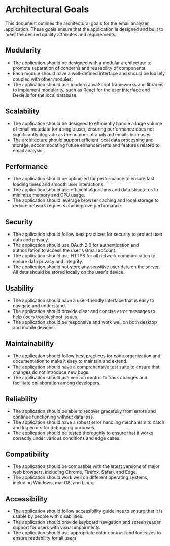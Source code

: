 # Architectural Goals

This document outlines the architectural goals for the email analyzer application. These goals ensure that the application is designed and built to meet the desired quality attributes and requirements.

## Modularity

- The application should be designed with a modular architecture to promote separation of concerns and reusability of components.
- Each module should have a well-defined interface and should be loosely coupled with other modules.
- The application should use modern JavaScript frameworks and libraries to implement modularity, such as React for the user interface and Dexie.js for the local database.

## Scalability

- The application should be designed to efficiently handle a large volume of email metadata for a single user, ensuring performance does not significantly degrade as the number of analyzed emails increases.
- The architecture should support efficient local data processing and storage, accommodating future enhancements and features related to email analysis.

## Performance

- The application should be optimized for performance to ensure fast loading times and smooth user interactions.
- The application should use efficient algorithms and data structures to minimize memory and CPU usage.
- The application should leverage browser caching and local storage to reduce network requests and improve performance.

## Security

- The application should follow best practices for security to protect user data and privacy.
- The application should use OAuth 2.0 for authentication and authorization to access the user's Gmail account.
- The application should use HTTPS for all network communication to ensure data privacy and integrity.
- The application should not store any sensitive user data on the server. All data should be stored locally on the user's device.

## Usability

- The application should have a user-friendly interface that is easy to navigate and understand.
- The application should provide clear and concise error messages to help users troubleshoot issues.
- The application should be responsive and work well on both desktop and mobile devices.

## Maintainability

- The application should follow best practices for code organization and documentation to make it easy to maintain and extend.
- The application should have a comprehensive test suite to ensure that changes do not introduce new bugs.
- The application should use version control to track changes and facilitate collaboration among developers.

## Reliability

- The application should be able to recover gracefully from errors and continue functioning without data loss.
- The application should have a robust error handling mechanism to catch and log errors for debugging purposes.
- The application should be tested thoroughly to ensure that it works correctly under various conditions and edge cases.

## Compatibility

- The application should be compatible with the latest versions of major web browsers, including Chrome, Firefox, Safari, and Edge.
- The application should work well on different operating systems, including Windows, macOS, and Linux.

## Accessibility

- The application should follow accessibility guidelines to ensure that it is usable by people with disabilities.
- The application should provide keyboard navigation and screen reader support for users with visual impairments.
- The application should use appropriate color contrast and font sizes to ensure readability for all users.
